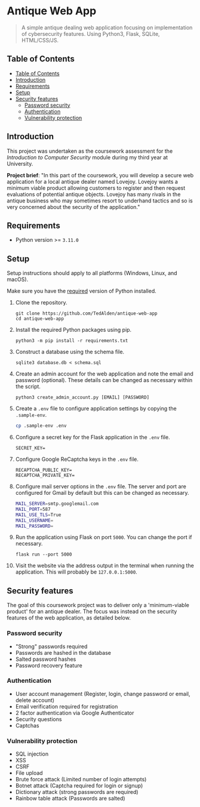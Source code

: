 # Antique Web App

> A simple antique dealing web application focusing on implementation of cybersecurity features. Using Python3, Flask, SQLite, HTML/CSS/JS.

## Table of Contents
- [Table of Contents](#table-of-contents)
- [Introduction](#introduction)
- [Requirements](#requirements)
- [Setup](#setup)
- [Security features](#security-features)
    - [Password security](#password-security)
    - [Authentication](#authentication)
    - [Vulnerability protection](#vulnerability-protection)


## Introduction

This project was undertaken as the coursework assessment for the *Introduction to Computer Security* module during my third year at University.

**Project brief**: "In this part of the coursework, you will develop a secure web application for a local antique dealer named Lovejoy. Lovejoy wants a minimum viable product allowing customers to register and then request evaluations of potential antique objects. Lovejoy has many rivals in the antique business who may sometimes resort to underhand tactics and so is very concerned about the security of the application."

## Requirements

- Python version >= `3.11.0`

## Setup

Setup instructions should apply to all platforms (Windows, Linux, and macOS).

Make sure you have the [required](#requirements) version of Python installed.

1. Clone the repository.

    ```
    git clone https://github.com/TedAlden/antique-web-app
    cd antique-web-app
    ```

2. Install the required Python packages using pip.

    ```
    python3 -m pip install -r requirements.txt
    ```

3. Construct a database using the schema file.
    ```
    sqlite3 database.db < schema.sql
    ```

4. Create an admin account for the web application and note the email and password (optional). These details can be changed as necessary within the script.
    ```
    python3 create_admin_account.py [EMAIL] [PASSWORD]
    ```

5. Create a `.env` file to configure application settings by copying the `.sample-env`.
    ```bash
    cp .sample-env .env
    ```

6. Configure a secret key for the Flask application in the `.env` file.
    ```
    SECRET_KEY=
    ```

7. Configure Google ReCaptcha keys in the `.env` file.
    ```
    RECAPTCHA_PUBLIC_KEY=
    RECAPTCHA_PRIVATE_KEY=
    ```

8. Configure mail server options in the `.env` file. The server and port are configured for Gmail by default but this can be changed as necessary.
    ```bash
    MAIL_SERVER=smtp.googlemail.com
    MAIL_PORT=587
    MAIL_USE_TLS=True
    MAIL_USERNAME=
    MAIL_PASSWORD=
    ```

9. Run the application using Flask on port `5000`. You can change the port if necessary.
    ```
    flask run --port 5000
    ```

10. Visit the website via the address output in the terminal when running the application. This will probably be `127.0.0.1:5000`.

## Security features

The goal of this coursework project was to deliver only a 'minimum-viable product' for an antique dealer. The focus was instead on the security features of the web application, as detailed below.

### Password security

- "Strong" passwords required
- Passwords are hashed in the database
- Salted password hashes
- Password recovery feature

### Authentication

- User account management (Register, login, change password or email, delete account)
- Email verification required for registration
- 2 factor authentication via Google Authenticator
- Security questions
- Captchas

### Vulnerability protection

- SQL injection
- XSS
- CSRF
- File upload
- Brute force attack (Limited number of login attempts)
- Botnet attack (Captcha required for login or signup)
- Dictionary attack (strong passwords are required)
- Rainbow table attack (Passwords are salted)

